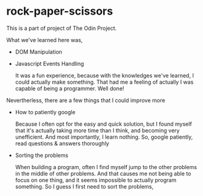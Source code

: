 # rock-paper-scissors

This is a part of project of The Odin Project.

What we've learned here was,
* DOM Manipulation
* Javascript Events Handling

  It was a fun experience, because with the knowledges we've learned,
  I could actually make something.
  That had me a feeling of actually I was capable of being a programmer.
  Well done!

Nevertherless, there are a few things that I could improve more
* How to patiently google

   Because I often opt for the easy and quick solution, but I found myself that
    it's actually taking more time than I think, and becoming very unefficient.
    And most importantly, I learn nothing. So, google patiently, read questions & answers thoroughly

* Sorting the problems

    When building a program, often I find myself jump to the other problems in the middle
of other problems. And that causes me not being able to focus on one thing, and it seems
impossible to actually program something. So I guess I first need to sort the problems,

